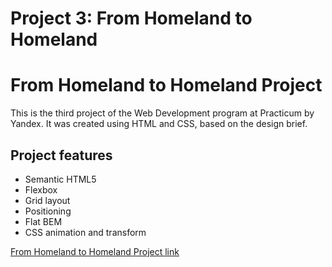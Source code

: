 # Project 3: From Homeland to Homeland
# From Homeland to Homeland Project

This is the third project of the Web Development program at Practicum by Yandex. It was created using HTML and CSS, based on the design brief.

## Project features

- Semantic HTML5
- Flexbox
- Grid layout
- Positioning
- Flat BEM
- CSS animation and transform

[From Homeland to Homeland Project link](https://rafael-suleimanov.github.io/web_project_3/index.html)
